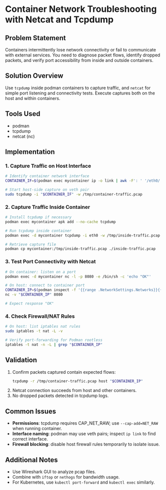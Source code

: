 # Container Network Troubleshooting with Netcat and Tcpdump

## Problem Statement
Containers intermittently lose network connectivity or fail to communicate with external services. You need to diagnose packet flows, identify dropped packets, and verify port accessibility from inside and outside containers.

## Solution Overview
Use `tcpdump` inside podman containers to capture traffic, and `netcat` for simple port listening and connectivity tests. Execute captures both on the host and within containers.

## Tools Used
- podman
- tcpdump
- netcat (nc)

## Implementation

### 1. Capture Traffic on Host Interface
```bash
# Identify container network interface
CONTAINER_IF=$(podman exec mycontainer ip -o link | awk -F': ' '/eth0/ {print $2}')

# Start host-side capture on veth pair
sudo tcpdump -i "$CONTAINER_IF" -w /tmp/container-traffic.pcap
```

### 2. Capture Traffic Inside Container
```bash
# Install tcpdump if necessary
podman exec mycontainer apk add --no-cache tcpdump

# Run tcpdump inside container
podman exec -d mycontainer tcpdump -i eth0 -w /tmp/inside-traffic.pcap

# Retrieve capture file
podman cp mycontainer:/tmp/inside-traffic.pcap ./inside-traffic.pcap
```

### 3. Test Port Connectivity with Netcat
```bash
# On container: listen on a port
podman exec -d mycontainer nc -l -p 8080 -e /bin/sh -c 'echo "OK"'

# On host: connect to container port
CONTAINER_IP=$(podman inspect -f '{{range .NetworkSettings.Networks}}{{.IPAddress}}{{end}}' mycontainer)
nc -v "$CONTAINER_IP" 8080

# Expect response "OK"
```

### 4. Check Firewall/NAT Rules
```bash
# On host: list iptables nat rules
sudo iptables -t nat -L -v

# Verify port-forwarding for Podman rootless
iptables -t nat -n -L | grep "$CONTAINER_IP"
```

## Validation
1. Confirm packets captured contain expected flows:
   ```bash
   tcpdump -r /tmp/container-traffic.pcap host "$CONTAINER_IP"
   ```
2. Netcat connection succeeds from host and other containers.
3. No dropped packets detected in tcpdump logs.

## Common Issues
- **Permissions**: tcpdump requires CAP_NET_RAW; use `--cap-add=NET_RAW` when running container.
- **Interface naming**: podman may use veth pairs; inspect `ip link` to find correct interface.
- **Firewall blocking**: disable host firewall rules temporarily to isolate issue.

## Additional Notes
- Use Wireshark GUI to analyze pcap files.  
- Combine with `iftop` or `nethogs` for bandwidth usage.  
- For Kubernetes, use `kubectl port-forward` and `kubectl exec` similarly.
